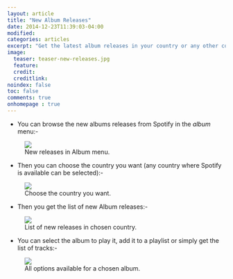 ```yaml
---
layout: article
title: "New Album Releases"
date: 2014-12-23T11:39:03-04:00
modified:
categories: articles
excerpt: "Get the latest album releases in your country or any other country."
image:
  teaser: teaser-new-releases.jpg
  feature:
  credit: 
  creditlink:
noindex: false
toc: false
comments: true
onhomepage : true
---
```


* You can browse the new albums releases from Spotify in the *album* menu:-

<figure>
	<img src="{{ site.url }}/images/new-releases1.jpg"></a>
	<figcaption>New releases in Album menu.</figcaption>
</figure>

* Then you can choose the country you want (any country where Spotify is available can be selected):-

<figure>
	<img src="{{ site.url }}/images/new-releases2.jpg"></a>
	<figcaption>Choose the country you want.</figcaption>
</figure>

* Then you get the list of new Album releases:-

<figure>
	<img src="{{ site.url }}/images/new-releases3.jpg"></a>
	<figcaption>List of new releases in chosen country.</figcaption>
</figure>

* You can select the album to play it, add it to a playlist or simply get the list of tracks:-

<figure>
	<img src="{{ site.url }}/images/new-releases4.jpg"></a>
	<figcaption>All options available for a chosen album.</figcaption>
</figure>